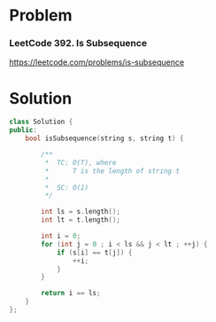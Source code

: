 
# Problem
### LeetCode 392. Is Subsequence
https://leetcode.com/problems/is-subsequence

# Solution
```c++
class Solution {
public:
    bool isSubsequence(string s, string t) {

        /**
         *  TC: O(T), where
         *      T is the length of string t
         *
         *  SC: O(1)
         */

        int ls = s.length();
        int lt = t.length();

        int i = 0;
        for (int j = 0 ; i < ls && j < lt ; ++j) {
            if (s[i] == t[j]) {
                ++i;
            }
        }

        return i == ls;
    }
};
```
